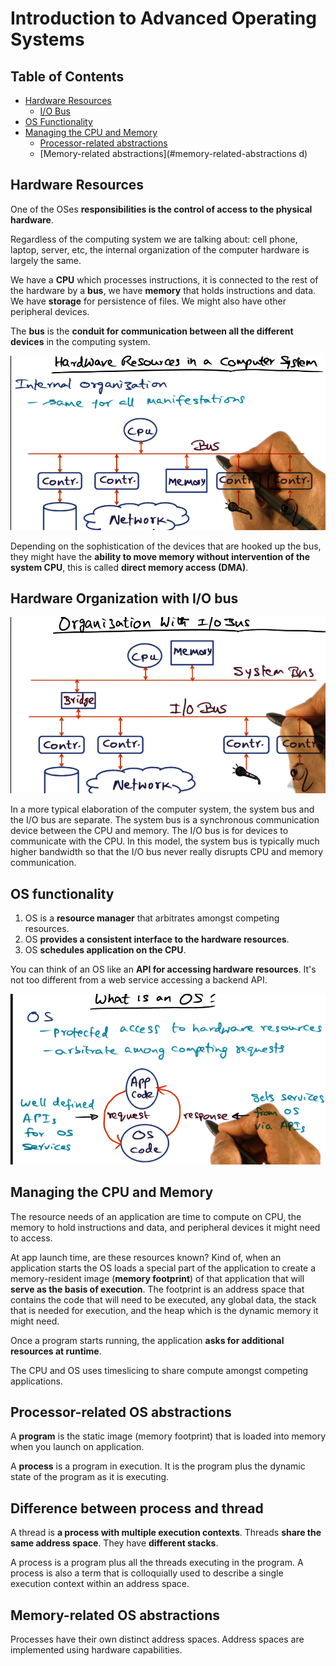 # Introduction to Advanced Operating Systems

## Table of Contents

* [Hardware Resources](#hardware-resources)
    * [I/O Bus](#hardware-organization-with-io-bus)
* [OS Functionality](#os-functionality)
* [Managing the CPU and Memory](#managing-the-cpu-and-memory)
    * [Processor-related abstractions](#processor-related-abstractions)
    * [Memory-related abstractions](#memory-related-abstractions d)

## Hardware Resources

One of the OSes **responsibilities is the control of access to the physical hardware**. 

Regardless of the computing system we are talking about: cell phone, laptop, server, etc, the internal organization of the computer hardware is largely the same. 

We have a **CPU** which processes instructions, it is connected to the rest of the hardware by a **bus**, we have **memory** that holds instructions and data. We have **storage** for persistence of files. We might also have other peripheral devices.

The **bus** is the **conduit for communication between all the different devices** in the computing system.

<img src="resources/1_intro_resources/hardware.png">

Depending on the sophistication of the devices that are hooked up the bus, they might have the **ability to move memory without intervention of the system CPU**, this is called **direct memory access (DMA)**.

## Hardware Organization with I/O bus

<img src="resources/1_intro_resources/io_bus.png">

In a more typical elaboration of the computer system, the system bus and the I/O bus are separate. The system bus is a synchronous communication device between the CPU and memory. The I/O bus is for devices to communicate with the CPU. In this model, the system bus is typically much higher bandwidth so that the I/O bus never really disrupts CPU and memory communication.

## OS functionality

1. OS is a **resource manager** that arbitrates amongst competing resources.
2. OS **provides a consistent interface to the hardware resources**.
3. OS **schedules application on the CPU**. 

You can think of an OS like an **API for accessing hardware resources**. It's not too different from a web service accessing a backend API.

<img src="resources/1_intro_resources/os_api.png">

## Managing the CPU and Memory

The resource needs of an application are time to compute on CPU, the memory to hold instructions and data, and peripheral devices it might need to access.

At app launch time, are these resources known? Kind of, when an application starts the OS loads a special part of the application to create a memory-resident image (**memory footprint**) of that application that will **serve as the basis of execution**. The footprint is an address space that contains the code that will need to be executed, any global data, the stack that is needed for execution, and the heap which is the dynamic memory it might need. 

Once a program starts running, the application **asks for additional resources at runtime**.

The CPU and OS uses timeslicing to share compute amongst competing applications.

## Processor-related OS abstractions

A **program** is the static image (memory footprint) that is loaded into memory when you launch on application.

A **process** is a program in execution. It is the program plus the dynamic state of the program as it is executing.

## Difference between process and thread

A thread is **a process with multiple execution contexts**. Threads **share the same address space**. They have **different stacks**. 

A process is a program plus all the threads executing in the program. A process is also a term that is colloquially used to describe a single execution context within an address space.


## Memory-related OS abstractions

Processes have their own distinct address spaces. Address spaces are implemented using hardware capabilities. 
